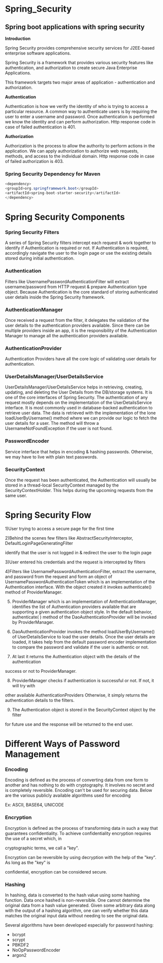 # Spring_Security
## Spring boot applications with spring security

**Introduction**

Spring Security provides comprehensive security services for J2EE-based enterprise software
applications.

Spring Security is a framework that provides various security features like authentication, and authorization to create secure Java Enterprise Applications.

This framework targets two major areas of application - authentication and authorization.

**Authentication**

Authentication is how we verify the identity of who is trying to access a particular resource. A common way to authenticate users is by requiring the user to enter a username and password. Once authentication is performed we know the identity and can perform authorization. Http response code in case of failed authentication is 401.



**Authorization**

Authorization is the process to allow the authority to perform actions in the application. We can apply authorization to authorize web requests, methods, and access to the individual domain. Http response code in case of failed authorization is 403. 



### Spring Security Dependency for Maven

```java
<dependency>
<groupId>org.springframework.boot</groupId>
<artifactId>spring-boot-starter-security</artifactId>
</dependency>
```

# Spring Security Components



### Spring Security Filters

A series of Spring Security filters intercept each request & work together to identify if Authentication is required or not. If Authentication is required, accordingly navigate the user to the login page or use the existing details stored during initial authentication.

### Authentication

Filters like UsernamePasswordAuthenticationFilter will extract username/password from HTTP request & prepare Authentication type object. Because Authentication is the core standard of storing authenticated user details inside the Spring Security framework.

### AuthenticationManager

Once received a request from the filter, it delegates the validation of the user details to the authentication providers available. Since there can be multiple providers inside an app, it is the responsibility of the Authentication Manager to manage all the authentication providers available.

### AuthenticationProvider

Authentication Providers have all the core logic of validating user details for authentication.

### UserDetailsManager/UserDetailsService

UserDetailsManager/UserDetailsService helps in retrieving, creating, updating, and deleting the User Details from the DB/storage systems. It is one of the core interfaces of Spring Security. The authentication of any request mostly depends on the implementation of the UserDetailsService interface. It is most commonly used in database-backed authentication to retrieve user data. The data is retrieved with the implementation of the lone loadUserByUsername() method where we can provide our logic to fetch the user details for a user. The method will throw a UsernameNotFoundException if the user is not found.

### PasswordEncoder

Service interface that helps in encoding & hashing passwords. Otherwise, we may have to live with plain text passwords.

### SecurityContext

Once the request has been authenticated, the Authentication will usually be stored in a thread-local SecurityContext managed by the SecurityContextHolder. This helps during the upcoming requests from the same user.

# Spring Security Flow

1)User trying to access a secure page for the first time

2)Behind the scenes few filters like AbstractSecurityInterceptor, DefaultLoginPageGeneratingFilter

  identify that the user is not logged in & redirect the user to the login page

3)User entered his credentials and the request is intercepted by filters

4)Filters like UsernamePasswordAuthenticationFilter, extract the username, and password from the request and form an object of UsernamePasswordAuthenticationToken which is an implementation of the Authentication interface. With the object created it invokes authenticate() method of ProviderManager.

5) ProviderManager which is an implementation of AnthenticationManager, identifies the list of Authentication providers available that are supporting a given authentication object style. In the default behavior, authenticate( ) method of the DaoAuthenticationProvider will be invoked by ProviderManager.

6) DaoAuthenticationProvider invokes the method loadUserByUsername() of UserDetailsService to load the user details. Once the user details are loaded, it takes help from the default password encoder implementation to compare the password and validate if the user is authentic or not.

7) At last it returns the Authentication object with the details of the authentication

success or not to ProviderManager.

8) ProviderManager checks if authentication is successful or not. If not, it will try with

other available AuthenticationProviders Otherwise, it simply returns the authentication details to the filters.

9) The Authentication object is stored in the SecurityContext object by the filter

for future use and the response will be returned to the end user.



# Different Ways of Password Management



### Encoding

Encoding is defined as the process of converting data from one form to another and has nothing to do with cryptography. It involves no secret and is completely reversible. Encoding can't be used for securing data. Below are the various publicly available algorithms used for encoding

Ex: ASCII, BASE64, UNICODE

### Encryption

Encryption is defined as the process of transforming data in such a way that guarantees confidentiality. To achieve confidentiality encryption requires the use of a secret which, in

cryptographic terms, we call a "key".

Encryption can be reversible by using decryption with the help of the "key". As long as the "key" is

confidential, encryption can be considered secure.

### Hashing

In hashing, data is converted to the hash value using some hashing function. Data once hashed is non-reversible. One cannot determine the original data from a hash value generated. Given some arbitrary data along with the output of a hashing algorithm, one can verify whether this data matches the original input data without needing to see the original data.

Several algorithms have been developed especially for password hashing:

- bcrypt
- scrypt
- PBKDF2
- NoOpPasswordEncoder
- argon2
